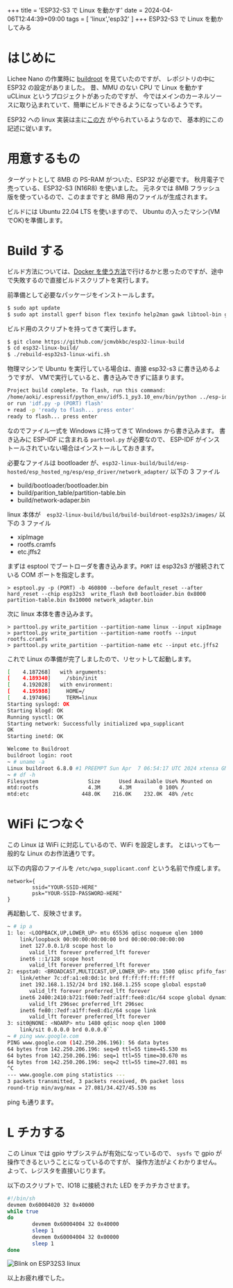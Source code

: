 +++
title = 'ESP32-S3 で Linux を動かす'
date = 2024-04-06T12:44:39+09:00
tags = [ 'linux','esp32' ]
+++
ESP32-S3 で Linux を動かしてみる

# はじめに

Lichee Nano の作業時に [buildroot](https://buildroot.org/) を見ていたのですが、
レポジトリの中に ESP32 の設定がありました。
昔、MMU のない CPU で Linux を動かす uCLinux というプロジェクトがあったのですが、
今ではメインのカーネルソースに取り込まれていて、簡単にビルドできるようになっているようです。

ESP32 への linux 実装は主に[この方](http://wiki.osll.ru/doku.php/etc:users:jcmvbkbc:linux-xtensa:esp32s3) がやられているようなので、
基本的にこの記述に従います。

# 用意するもの

ターゲットとして 8MB の PS-RAM がついた、ESP32 が必要です。
秋月電子で売っている、ESP32-S3 (N16R8) を使いました。 
元ネタでは 8MB フラッシュ版を使っているので、このままですと 8MB 用のファイルが生成されます。

ビルドには Ubuntu 22.04 LTS を使いますので、
Ubuntu の入ったマシン(VMでOK)を準備します。

# Build する

ビルド方法については、[Docker を使う方法](https://learn.adafruit.com/docker-esp32-s3-linux/overview)で行けるかと思ったのですが、途中で失敗するので直接ビルドスクリプトを実行します。

前準備として必要なパッケージをインストールします。

```bash
$ sudo apt update
$ sudo apt install gperf bison flex texinfo help2man gawk libtool-bin git unzip ncurses-dev rsync zlib1g zlib1g-dev xz-utils cmake wget bzip2 g++ python3 python3-dev python3-pip cpio bc virtualenv python3.10-venv　python-is-python3
```

ビルド用のスクリプトを持ってきて実行します。

```bash
$ git clone https://github.com/jcmvbkbc/esp32-linux-build
$ cd esp32-linux-build/
$ ./rebuild-esp32s3-linux-wifi.sh
```

物理マシンで Ubuntu を実行している場合は、直接 esp32-s3 に書き込めるようですが、
VMで実行していると、書き込みできずに詰まります。

```bash
Project build complete. To flash, run this command:
/home/aoki/.espressif/python_env/idf5.1_py3.10_env/bin/python ../esp-idf/components/esptool_py/esptool/esptool.py -p (PORT) -b 460800 --before default_reset --after hard_reset --chip esp32s3  write_flash --flash_mode dio --flash_size 8MB --flash_freq 80m 0x0 build/bootloader/bootloader.bin 0x8000 build/partition_table/partition-table.bin 0x10000 build/network_adapter.bin
or run 'idf.py -p (PORT) flash'
+ read -p 'ready to flash... press enter'
ready to flash... press enter
```

なのでファイル一式を Windows に持ってきて Windows から書き込みます。
書き込みに ESP-IDF に含まれる `parttool.py` が必要なので、
ESP-IDF がインストールされていない場合はインストールしておきます。

必要なファイルは bootloader が、`esp32-linux-build/build/esp-hosted/esp_hosted_ng/esp/esp_driver/network_adapter/` 以下の 3 ファイル

- build/bootloader/bootloader.bin
- build/parition_table/partition-table.bin
- build/network-adaper.bin

linux 本体が　`esp32-linux-build/build/build-buildroot-esp32s3/images/` 以下の 3 ファイル

- xipImage
- rootfs.cramfs
- etc.jffs2

まずは esptool でブートローダを書き込みます。`PORT` は esp32s3 が接続されている COM ポートを指定します。

```
> esptool.py -p (PORT) -b 460800 --before default_reset --after hard_reset --chip esp32s3  write_flash 0x0 bootloader.bin 0x8000 partition-table.bin 0x10000 network_adapter.bin
```

次に linux 本体を書き込みます。

```
> parttool.py write_partition --partition-name linux --input xipImage
> parttool.py write_partition --partition-name rootfs --input rootfs.cramfs
> parttool.py write_partition --partition-name etc --input etc.jffs2
```

これで Linux の準備が完了しましたので、リセットして起動します。

```bash
[    4.187268]   with arguments:
[    4.189340]     /sbin/init
[    4.192028]   with environment:
[    4.195988]     HOME=/
[    4.197496]     TERM=linux
Starting syslogd: OK
Starting klogd: OK
Running sysctl: OK
Starting network: Successfully initialized wpa_supplicant
OK
Starting inetd: OK

Welcome to Buildroot
buildroot login: root
~ # uname -a
Linux buildroot 6.8.0 #1 PREEMPT Sun Apr  7 06:54:17 UTC 2024 xtensa GNU/Linux
~ # df -h
Filesystem                Size      Used Available Use% Mounted on
mtd:rootfs                4.3M      4.3M         0 100% /
mtd:etc                 448.0K    216.0K    232.0K  48% /etc
```

# WiFi につなぐ

この Linux は WiFi に対応しているので、WiFi を設定します。
とはいっても一般的な Linux のお作法通りです。

以下の内容のファイルを `/etc/wpa_supplicant.conf` という名前で作成します。

```
network={
        ssid="YOUR-SSID-HERE"
        psk="YOUR-SSID-PASSWORD-HERE"
}
```

再起動して、反映させます。

```bash
~ # ip a
1: lo: <LOOPBACK,UP,LOWER_UP> mtu 65536 qdisc noqueue qlen 1000
    link/loopback 00:00:00:00:00:00 brd 00:00:00:00:00:00
    inet 127.0.0.1/8 scope host lo
       valid_lft forever preferred_lft forever
    inet6 ::1/128 scope host
       valid_lft forever preferred_lft forever
2: espsta0: <BROADCAST,MULTICAST,UP,LOWER_UP> mtu 1500 qdisc pfifo_fast qlen 1000
    link/ether 7c:df:a1:e8:0d:1c brd ff:ff:ff:ff:ff:ff
    inet 192.168.1.152/24 brd 192.168.1.255 scope global espsta0
       valid_lft forever preferred_lft forever
    inet6 2400:2410:b721:f600:7edf:a1ff:fee8:d1c/64 scope global dynamic flags 100
       valid_lft 296sec preferred_lft 296sec
    inet6 fe80::7edf:a1ff:fee8:d1c/64 scope link
       valid_lft forever preferred_lft forever
3: sit0@NONE: <NOARP> mtu 1480 qdisc noop qlen 1000
    link/sit 0.0.0.0 brd 0.0.0.0``
~ # ping www.google.com
PING www.google.com (142.250.206.196): 56 data bytes
64 bytes from 142.250.206.196: seq=0 ttl=55 time=45.530 ms
64 bytes from 142.250.206.196: seq=1 ttl=55 time=30.670 ms
64 bytes from 142.250.206.196: seq=2 ttl=55 time=27.081 ms
^C
--- www.google.com ping statistics ---
3 packets transmitted, 3 packets received, 0% packet loss
round-trip min/avg/max = 27.081/34.427/45.530 ms
```

ping も通ります。

# L チカする

この Linux では gpio サブシステムが有効になっているので、
`sysfs` で gpio が操作できるということになっているのですが、
操作方法がよくわかりません。
よって、レジスタを直接いじります。

以下のスクリプトで、IO18 に接続された LED をチカチカさせます。

```bash
#!/bin/sh
devmem 0x60004020 32 0x40000
while true
do
        devmem 0x60004004 32 0x40000
        sleep 1
        devmem 0x60004004 32 0x00000
        sleep 1
done
```

![Blink on ESP32S3 linux](/images/esp32s3linux00.jpg)

以上お疲れ様でした。
